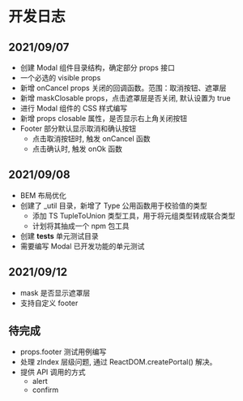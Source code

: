 # 开发日志

## 2021/09/07

- 创建 Modal 组件目录结构，确定部分 props 接口
- 一个必选的 visible props
- 新增 onCancel props 关闭的回调函数。范围：取消按钮、遮罩层
- 新增 maskClosable props，点击遮罩层是否关闭, 默认设置为 true
- 进行 Modal 组件的 CSS 样式编写
- 新增 props closable 属性，是否显示右上角关闭按钮
- Footer 部分默认显示取消和确认按钮
  - 点击取消按钮时, 触发 onCancel 函数
  - 点击确认时, 触发 onOk 函数

## 2021/09/08

- BEM 布局优化
- 创建了 \_util 目录，新增了 Type 公用函数用于校验值的类型
  - 添加 TS TupleToUnion 类型工具，用于将元组类型转成联合类型
  - 计划将其抽成一个 npm 包工具
- 创建 **tests** 单元测试目录
- 需要编写 Modal 已开发功能的单元测试

## 2021/09/12

- mask 是否显示遮罩层
- 支持自定义 footer

## 待完成

- props.footer 测试用例编写
- 处理 zIndex 层级问题, 通过 ReactDOM.createPortal() 解决。
- 提供 API 调用的方式
  - alert
  - confirm
